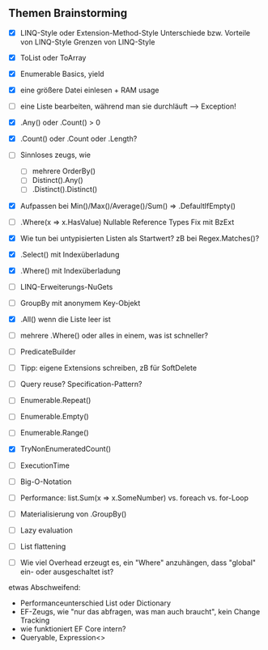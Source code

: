## Themen Brainstorming

- [x] LINQ-Style oder Extension-Method-Style
Unterschiede bzw. Vorteile von LINQ-Style
Grenzen von LINQ-Style

- [x] ToList oder ToArray
- [x] Enumerable Basics, yield
- [x] eine größere Datei einlesen + RAM usage
- [ ] eine Liste bearbeiten, während man sie durchläuft --> Exception!
- [x] .Any() oder .Count() > 0
- [x] .Count() oder .Count oder .Length?
- [ ] Sinnloses zeugs, wie
    - [ ] mehrere OrderBy()
    - [ ] Distinct().Any()
    - [ ] .Distinct().Distinct()
- [x] Aufpassen bei Min()/Max()/Average()/Sum() => .DefaultIfEmpty()
- [ ] .Where(x => x.HasValue) Nullable Reference Types Fix mit BzExt
- [x] Wie tun bei untypisierten Listen als Startwert? zB bei Regex.Matches()?
- [x] .Select() mit Indexüberladung
- [x] .Where() mit Indexüberladung
- [ ] LINQ-Erweiterungs-NuGets
- [ ] GroupBy mit anonymem Key-Objekt
- [x] .All() wenn die Liste leer ist
- [ ] mehrere .Where() oder alles in einem, was ist schneller?
- [ ] PredicateBuilder
- [ ] Tipp: eigene Extensions schreiben, zB für SoftDelete
- [ ] Query reuse? Specification-Pattern?
- [ ] Enumerable.Repeat()
- [ ] Enumerable.Empty<T>()
- [ ] Enumerable.Range()
- [x] TryNonEnumeratedCount()
- [ ] ExecutionTime
- [ ] Big-O-Notation
- [ ] Performance: list.Sum(x => x.SomeNumber) vs. foreach vs. for-Loop
- [ ] Materialisierung von .GroupBy()
- [ ] Lazy evaluation
- [ ] List flattening
- [ ] Wie viel Overhead erzeugt es, ein "Where" anzuhängen, dass "global" ein- oder ausgeschaltet ist?

etwas Abschweifend:
- Performanceunterschied List oder Dictionary
- EF-Zeugs, wie "nur das abfragen, was man auch braucht", kein Change Tracking
- wie funktioniert EF Core intern?
- Queryable, Expression<>

